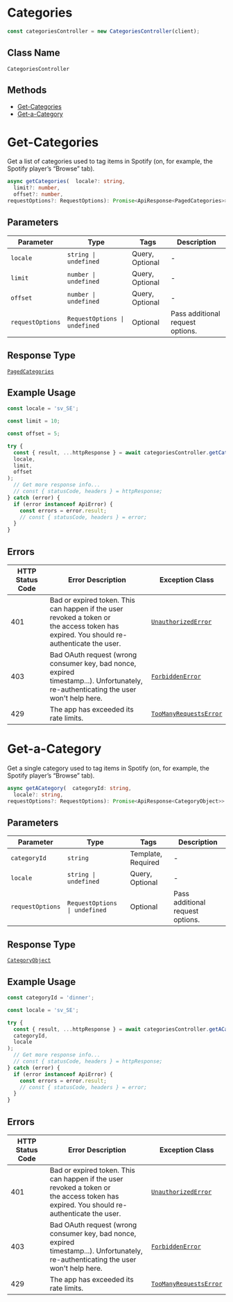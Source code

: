 # Categories

```ts
const categoriesController = new CategoriesController(client);
```

## Class Name

`CategoriesController`

## Methods

* [Get-Categories](../../doc/controllers/categories.md#get-categories)
* [Get-a-Category](../../doc/controllers/categories.md#get-a-category)


# Get-Categories

Get a list of categories used to tag items in Spotify (on, for example, the Spotify player’s “Browse” tab).

```ts
async getCategories(  locale?: string,
  limit?: number,
  offset?: number,
requestOptions?: RequestOptions): Promise<ApiResponse<PagedCategories>>
```

## Parameters

| Parameter | Type | Tags | Description |
|  --- | --- | --- | --- |
| `locale` | `string \| undefined` | Query, Optional | - |
| `limit` | `number \| undefined` | Query, Optional | - |
| `offset` | `number \| undefined` | Query, Optional | - |
| `requestOptions` | `RequestOptions \| undefined` | Optional | Pass additional request options. |

## Response Type

[`PagedCategories`](../../doc/models/paged-categories.md)

## Example Usage

```ts
const locale = 'sv_SE';

const limit = 10;

const offset = 5;

try {
  const { result, ...httpResponse } = await categoriesController.getCategories(
  locale,
  limit,
  offset
);
  // Get more response info...
  // const { statusCode, headers } = httpResponse;
} catch (error) {
  if (error instanceof ApiError) {
    const errors = error.result;
    // const { statusCode, headers } = error;
  }
}
```

## Errors

| HTTP Status Code | Error Description | Exception Class |
|  --- | --- | --- |
| 401 | Bad or expired token. This can happen if the user revoked a token or<br>the access token has expired. You should re-authenticate the user. | [`UnauthorizedError`](../../doc/models/unauthorized-error.md) |
| 403 | Bad OAuth request (wrong consumer key, bad nonce, expired<br>timestamp...). Unfortunately, re-authenticating the user won't help here. | [`ForbiddenError`](../../doc/models/forbidden-error.md) |
| 429 | The app has exceeded its rate limits. | [`TooManyRequestsError`](../../doc/models/too-many-requests-error.md) |


# Get-a-Category

Get a single category used to tag items in Spotify (on, for example, the Spotify player’s “Browse” tab).

```ts
async getACategory(  categoryId: string,
  locale?: string,
requestOptions?: RequestOptions): Promise<ApiResponse<CategoryObject>>
```

## Parameters

| Parameter | Type | Tags | Description |
|  --- | --- | --- | --- |
| `categoryId` | `string` | Template, Required | - |
| `locale` | `string \| undefined` | Query, Optional | - |
| `requestOptions` | `RequestOptions \| undefined` | Optional | Pass additional request options. |

## Response Type

[`CategoryObject`](../../doc/models/category-object.md)

## Example Usage

```ts
const categoryId = 'dinner';

const locale = 'sv_SE';

try {
  const { result, ...httpResponse } = await categoriesController.getACategory(
  categoryId,
  locale
);
  // Get more response info...
  // const { statusCode, headers } = httpResponse;
} catch (error) {
  if (error instanceof ApiError) {
    const errors = error.result;
    // const { statusCode, headers } = error;
  }
}
```

## Errors

| HTTP Status Code | Error Description | Exception Class |
|  --- | --- | --- |
| 401 | Bad or expired token. This can happen if the user revoked a token or<br>the access token has expired. You should re-authenticate the user. | [`UnauthorizedError`](../../doc/models/unauthorized-error.md) |
| 403 | Bad OAuth request (wrong consumer key, bad nonce, expired<br>timestamp...). Unfortunately, re-authenticating the user won't help here. | [`ForbiddenError`](../../doc/models/forbidden-error.md) |
| 429 | The app has exceeded its rate limits. | [`TooManyRequestsError`](../../doc/models/too-many-requests-error.md) |

